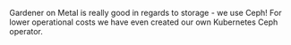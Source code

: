 Gardener on Metal is really good in regards to storage - we use Ceph! For lower operational costs we have even created our own Kubernetes Ceph operator.